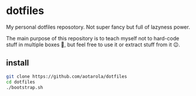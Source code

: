 dotfiles
========

My personal dotfiles reposotory. Not super fancy but full of lazyness power.

The main purpose of this repository is to teach myself not to hard-code stuff in multiple boxes 🤷,
but feel free to use it or extract stuff from it 😉.

## install

```zsh
git clone https://github.com/aotarola/dotfiles
cd dotfiles
./bootstrap.sh
```
